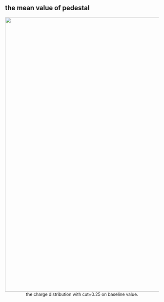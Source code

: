 ## the mean value of pedestal
<p align="center">
<img src="califigs/checks2/pedmean.png" width="900" />
the charge distribution with cut=0.25 on baseline value.
</p>
